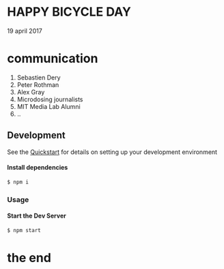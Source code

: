 




# HAPPY BICYCLE DAY
19 april 2017


# communication
1. Sebastien Dery
2. Peter Rothman
3. Alex Gray
4. Microdosing journalists
5. MIT Media Lab Alumni
6. ..


## Development

See the [Quickstart](http://docs.init.ai/docs/quickstart) for details on setting up your development environment


#### Install dependencies
```bash
$ npm i
```

### Usage
#### Start the Dev Server
```bash
$ npm start
```
# the end


